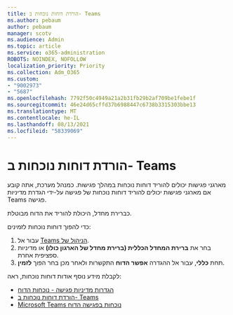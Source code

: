 ```yaml
---
title: הורדת דוחות נוכחות ב- Teams
ms.author: pebaum
author: pebaum
manager: scotv
ms.audience: Admin
ms.topic: article
ms.service: o365-administration
ROBOTS: NOINDEX, NOFOLLOW
localization_priority: Priority
ms.collection: Adm_O365
ms.custom:
- "9002973"
- "5687"
ms.openlocfilehash: 7792f50c4949a21a2b31fb29b2af709be1febe1f
ms.sourcegitcommit: 46e24d65cffd37b6988447c6738b3315303bbe13
ms.translationtype: MT
ms.contentlocale: he-IL
ms.lasthandoff: 08/13/2021
ms.locfileid: "58339069"
---
```

# <a name="download-attendance-reports-in-teams"></a>הורדת דוחות נוכחות ב- Teams

מארגני פגישות יכולים להוריד דוחות נוכחות במהלך פגישות. כמנהל מערכת, אתה קובע אם מארגני פגישות יכולים להוריד דוחות נוכחות של פגישה על-ידי הגדרת מדיניות Teams פגישה. 

כברירת מחדל, היכולת להוריד את הדוח מבוטלת. 

כדי להפוך דוחות נוכחות לזמינים: 
1.  עבור אל [Teams הניהול של](https://admin.teams.microsoft.com/policies/meetings).
1.  בחר את **ברירת המחדל הכללית (ברירת מחדל של הארגון כולו)** או מדיניות ספציפית אחרת.
1.  תחת **כללי**, עבור אל ההגדרה **אפשר הדוח** התקשרות ולאחר מכן בחר הפוך **לזמין**.

לקבלת מידע נוסף אודות דוחות נוכחות, ראה:

- [הגדרות מדיניות פגישה - נוכחות הדוח](https://docs.microsoft.com/microsoftteams/meeting-policies-in-teams#meeting-policy-settings---meeting-attendance-report)
- [הורדת דוחות נוכחות ב- Teams](https://support.office.com/article/download-attendance-reports-in-teams-ae7cf170-530c-47d3-84c1-3aedac74d310) 
- [Microsoft Teams נוכחות בפגישה הדוח](https://docs.microsoft.com/microsoftteams/teams-analytics-and-reports/meeting-attendance-report)
